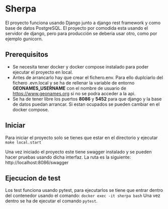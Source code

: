 # Sherpa

El proyecto funciona usando Django junto a django rest framework y como base de datos PostgreSQL.
El proyecto por comodida esta usando el servidor de django, pero para producción se deberia usar otro, como por ejemplo gunicorn.

## Prerequisitos

* Se necesita tener docker y docker compose instalado para poder ejecutar el proyecto en local.
* Antes de arrancarlo hay que crear el fichero.env. Para ello duplciarlo del fichero .evn.local y se ha de rellenar la variable de entorno **GEONAMES_USERNAME** con el nombre de usuario de https://www.geonames.org si no se podra acceder a la api.
* Se ha de tener libre los puertos **8086** y **5452** para que django y la base de datos puedan arrancar. Si estan ocupados se pueden cambiar en el docker compose.

## Iniciar 

Para iniciar el proyecto solo se tienes que estar en el directorio y ejecutar `make local.start`

Una vez iniciado el proyecto este tiene swagger instalado y se pueden hacer pruebas usando dicha interfaz. La ruta es la siguiente: http://localhost:8086/swagger

## Ejecucion de test

Los test funciona usando pytest, para ejecutarlos se tiene que entrar dentro del contenedor usando el comando: `docker exec -it sherpa bash`
Una vez dentro se ha de ejecutar el comando `pytest`.
